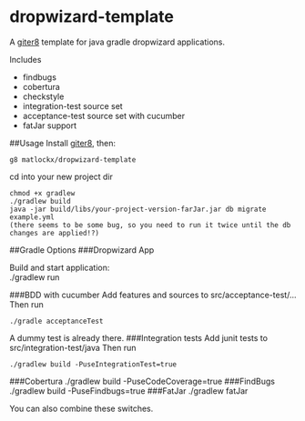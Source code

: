 dropwizard-template
==================

A [giter8][g8] template for java gradle dropwizard applications.

Includes

* findbugs
* cobertura
* checkstyle
* integration-test source set
* acceptance-test source set with cucumber
* fatJar support

##Usage
Install [giter8][g8], then:

    g8 matlockx/dropwizard-template

cd into your new project dir

    chmod +x gradlew
    ./gradlew build
    java -jar build/libs/your-project-version-farJar.jar db migrate example.yml
    (there seems to be some bug, so you need to run it twice until the db changes are applied!?)

##Gradle Options
###Dropwizard App

Build and start application:   
	./gradlew run
    
###BDD with cucumber
Add features and sources to src/acceptance-test/...
Then run

    ./gradle acceptanceTest

A dummy test is already there.
###Integration tests
Add junit tests to src/integration-test/java
Then run

    ./gradlew build -PuseIntegrationTest=true

###Cobertura
    ./gradlew build -PuseCodeCoverage=true
###FindBugs
    ./gradlew build -PuseFindbugs=true
###FatJar
    ./gradlew fatJar

You can also combine these switches.

[g8]: http://github.com/n8han/giter8#readme
